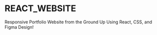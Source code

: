 # REACT_WEBSITE
Responsive Portfolio Website from the Ground Up Using React, CSS, and Figma Design!
